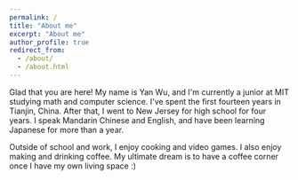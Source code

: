 ```yaml
---
permalink: /
title: "About me"
excerpt: "About me"
author_profile: true
redirect_from: 
  - /about/
  - /about.html
---
```


Glad that you are here! My name is Yan Wu, and I'm currently a junior at MIT studying math and computer science. I've spent the first fourteen years in Tianjin, China. After that, I went to New Jersey for high school for four years. I speak Mandarin Chinese and English, and have been learning Japanese for more than a year.

Outside of school and work, I enjoy cooking and video games. I also enjoy making and drinking coffee. My ultimate dream is to have a coffee corner once I have my own living space :)

